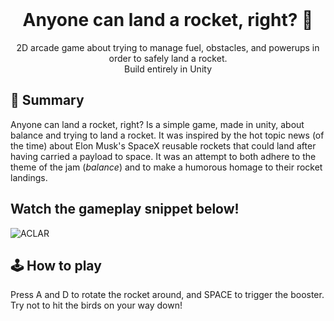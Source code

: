 
<br />
<p align="center">
  <h1 align="center">Anyone can land a rocket, right? 🚀</h1> 
  <p align="center">
    2D arcade game about trying to manage fuel, obstacles, and powerups in order to safely land a rocket.<br />
    Build entirely in Unity
    <br />
  </p>
</p>

## 📖 Summary

Anyone can land a rocket, right? Is a simple game, made in unity, about balance and trying to land a rocket. It was inspired by the hot topic news (of the time) about Elon Musk's
SpaceX reusable rockets that could land after having carried a payload to space. It was an attempt to both adhere to the theme of the jam (_balance_) and to make a humorous homage
to their rocket landings.

## Watch the gameplay snippet below!

![ACLAR](https://github.com/user-attachments/assets/219bf9dd-719e-463e-8cfb-92a85474b44e)


## 🕹️ How to play

Press A and D to rotate the rocket around, and SPACE to trigger the booster.
Try not to hit the birds on your way down!

